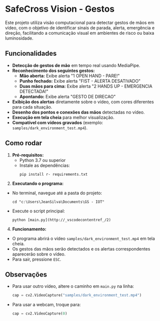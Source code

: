 # SafeCross Vision - Gestos

Este projeto utiliza visão computacional para detectar gestos de mãos em vídeo, com o objetivo de identificar sinais de parada, alerta, emergência e direção, facilitando a comunicação visual em ambientes de risco ou baixa luminosidade.

## Funcionalidades

- **Detecção de gestos de mão** em tempo real usando MediaPipe.
- **Reconhecimento dos seguintes gestos:**
  - **Mão aberta:** Exibe alerta "1 OPEN HAND - PARE!"
  - **Punho fechado:** Exibe alerta "FIST - ALERTA DESATIVADO"
  - **Duas mãos para cima:** Exibe alerta "2 HANDS UP - EMERGENCIA DETECTADA!"
  - **Apontando:** Exibe alerta "GESTO DE DIRECAO"
- **Exibição dos alertas** diretamente sobre o vídeo, com cores diferentes para cada situação.
- **Desenho dos pontos e conexões das mãos** detectadas no vídeo.
- **Execução em tela cheia** para melhor visualização.
- **Compatível com vídeos gravados** (exemplo: `samples/dark_environment_test.mp4`).

## Como rodar

1. **Pré-requisitos:**
   - Python 3.7 ou superior
   - Instale as dependências:
     ```
     pip install r- requirements.txt
     ```
3. **Executando o programa:**
- No terminal, navegue até a pasta do projeto:
  ```
  cd "c:\Users\JeanSilva\Documents\GS - IOT"
  ```
- Execute o script principal:
  ```
  python [main.py](http://_vscodecontentref_/2)
  ```

4. **Funcionamento:**
- O programa abrirá o vídeo `samples/dark_environment_test.mp4` em tela cheia.
- Os gestos das mãos serão detectados e os alertas correspondentes aparecerão sobre o vídeo.
- Para sair, pressione `ESC`.

## Observações

- Para usar outro vídeo, altere o caminho em `main.py` na linha:
  ```python
  cap = cv2.VideoCapture("samples/dark_environment_test.mp4")
  ```
- Para usar a webcam, troque para:
    ```python
    cap = cv2.VideoCapture(0)
    ```
